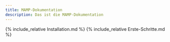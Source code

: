 ```yaml
---
title: MAMP-Dokumentation
description: Das ist die MAMP-Dokumentation
---
```


{% include_relative Installation.md %}
{% include_relative Erste-Schritte.md %}
